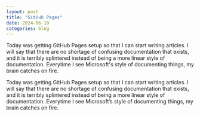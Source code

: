 ```yaml
---
layout: post
title: "GitHub Pages"
date: 2024-06-10
categories: blog
---
```

Today was getting GitHub Pages setup so that I can start writing articles. I will say that there are no shortage of confusing documentation that exists, and it is terribly splintered instead of being a more linear style of documentation. Everytime I see Microsoft's style of documenting things, my brain catches on fire.

<p>Today was getting GitHub Pages setup so that I can start writing articles. I will say that there are no shortage of confusing documentation that exists, and it is terribly splintered instead of being a more linear style of documentation. Everytime I see Microsoft’s style of documenting things, my brain catches on fire.</p>
